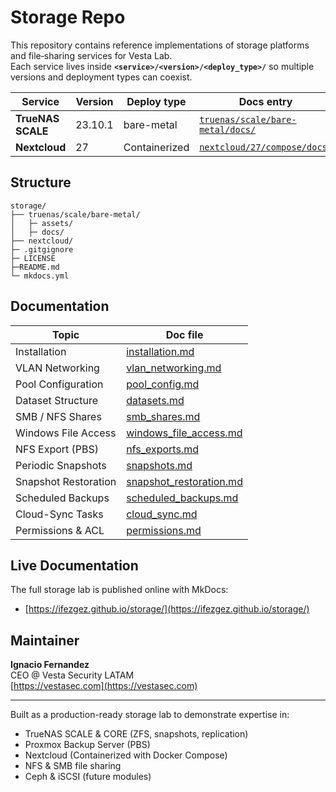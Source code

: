 # Storage Repo

This repository contains reference implementations of storage platforms and file‐sharing services for Vesta Lab.  
Each service lives inside **`<service>/<version>/<deploy_type>/`** so multiple versions and deployment types can coexist.

| Service           | Version  | Deploy type   | Docs entry                                              |
|-------------------|----------|---------------|---------------------------------------------------------|
| **TrueNAS SCALE** | 23.10.1  | bare-metal    | [`truenas/scale/bare-metal/docs/`](truenas/scale/bare-metal/docs/) |
| **Nextcloud**     | 27       | Containerized | [`nextcloud/27/compose/docs/`](nextcloud/27/compose/docs/) |

## Structure
```
storage/
├── truenas/scale/bare-metal/
│   ├─ assets/
│   ├─ docs/
├── nextcloud/
├─ .gitgignore
├─ LICENSE
├─README.md
└─ mkdocs.yml
```

## Documentation

| Topic                         | Doc file                                           |
|-------------------------------|----------------------------------------------------|
| Installation                  | [installation.md](installation.md)                 |
| VLAN Networking               | [vlan_networking.md](vlan_networking.md)           |
| Pool Configuration            | [pool_config.md](pool_config.md)                   |
| Dataset Structure             | [datasets.md](datasets.md)                         |
| SMB / NFS Shares              | [smb_shares.md](smb_shares.md)                     |
| Windows File Access           | [windows_file_access.md](windows_file_access.md)   |
| NFS Export (PBS)              | [nfs_exports.md](nfs_exports.md)                   |
| Periodic Snapshots            | [snapshots.md](snapshots.md)                       |
| Snapshot Restoration          | [snapshot_restoration.md](snapshot_restoration.md) |
| Scheduled Backups             | [scheduled_backups.md](scheduled_backups.md)       |
| Cloud-Sync Tasks              | [cloud_sync.md](cloud_sync.md)                     |
| Permissions & ACL             | [permissions.md](permissions.md)                   |

## Live Documentation

The full storage lab is published online with MkDocs:  
- [https://ifezgez.github.io/storage/](https://ifezgez.github.io/storage/)

## Maintainer

**Ignacio Fernandez**  
CEO @ Vesta Security LATAM  
[https://vestasec.com](https://vestasec.com)

---

Built as a production-ready storage lab to demonstrate expertise in:  
- TrueNAS SCALE & CORE (ZFS, snapshots, replication)  
- Proxmox Backup Server (PBS)  
- Nextcloud (Containerized with Docker Compose)  
- NFS & SMB file sharing  
- Ceph & iSCSI (future modules)  

